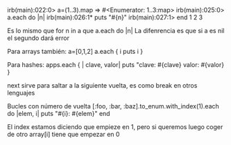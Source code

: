 irb(main):022:0> a=(1..3).map
=> #<Enumerator: 1..3:map>
irb(main):025:0> a.each do |n|
irb(main):026:1* puts "#{n}"
irb(main):027:1> end
1
2
3

Es lo mismo que
  for n in a
que
  a.each do |n|
La difenrencia es que si a es nil el segundo dará error


Para arrays también:
a=[0,1,2]
a.each { i
puts i
}

Para hashes:
apps.each { | clave, valor| puts "clave: #{clave}   valor: #{valor} }


next sirve para saltar a la siguiente vuelta, es como break en otros lenguajes


Bucles con número de vuelta
[:foo, :bar, :baz].to_enum.with_index(1).each do |elem, i|
  puts "#{i}: #{elem}"
end

El index estamos diciendo que empieze en 1, pero si queremos luego coger de otro array[i] tiene que empezar en 0
